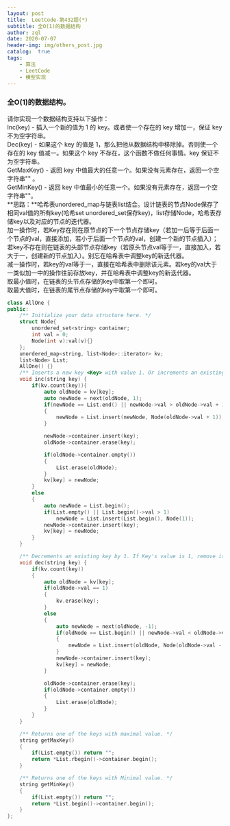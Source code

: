 ```yaml
---
layout: post
title:  LeetCode-第432题(*)
subtitle: 全O(1)的数据结构
author: zql
date: 2020-07-07
header-img: img/others_post.jpg
catalog:  true
tags:
    - 算法
    - LeetCode
    - 模型实现
---
```


### 全O(1)的数据结构。  
请你实现一个数据结构支持以下操作：  
Inc(key) - 插入一个新的值为 1 的 key。或者使一个存在的 key 增加一，保证 key 不为空字符串。  
Dec(key) - 如果这个 key 的值是 1，那么把他从数据结构中移除掉。否则使一个存在的 key 值减一。如果这个 key 不存在，这个函数不做任何事情。key 保证不为空字符串。  
GetMaxKey() - 返回 key 中值最大的任意一个。如果没有元素存在，返回一个空字符串"" 。  
GetMinKey() - 返回 key 中值最小的任意一个。如果没有元素存在，返回一个空字符串""。  
**思路：**哈希表unordered_map与链表list结合。设计链表的节点Node保存了相同val值的所有key(哈希set unordered_set保存key)，list存储Node，哈希表存储key以及对应的节点的迭代器。  
加一操作时，若Key存在则在原节点的下一个节点存储key（若加一后等于后面一个节点的val，直接添加，若小于后面一个节点的val，创建一个新的节点插入）；  
若key不存在则在链表的头部节点存储key（若原头节点val等于一，直接加入，若大于一，创建新的节点加入）。别忘在哈希表中调整key的新迭代器。  
减一操作时，若key的val等于一，直接在哈希表中删除该元素。若key的val大于一类似加一中的操作往前存放key，并在哈希表中调整key的新迭代器。  
取最小值时，在链表的头节点存储的key中取第一个即可。  
取最大值时，在链表的尾节点存储的key中取第一个即可。  
```c++
class AllOne {
public:
    /** Initialize your data structure here. */
    struct Node{
        unordered_set<string> container;
        int val = 0;
        Node(int v):val(v){}
    };
    unordered_map<string, list<Node>::iterator> kv;
    list<Node> List;
    AllOne() {}
    /** Inserts a new key <Key> with value 1. Or increments an existing key by 1. */
    void inc(string key) {
        if(kv.count(key)){
            auto oldNode = kv[key];
            auto newNode = next(oldNode, 1);
            if(newNode == List.end() || newNode->val > oldNode->val + 1)
            {
                newNode = List.insert(newNode, Node(oldNode->val + 1));
            }

            newNode->container.insert(key);
            oldNode->container.erase(key);

            if(oldNode->container.empty())
            {
                List.erase(oldNode);
            }
            kv[key] = newNode;
        } 
        else 
        {
            auto newNode = List.begin();
            if(List.empty() || List.begin()->val > 1)
                newNode = List.insert(List.begin(), Node(1));
            newNode->container.insert(key);
            kv[key] = newNode;
        }
    }

    /** Decrements an existing key by 1. If Key's value is 1, remove it from the data structure. */
    void dec(string key) {
        if(kv.count(key))
        {
            auto oldNode = kv[key];
            if(oldNode->val == 1) 
            {
                kv.erase(key);
            } 
            else 
            {
                auto newNode = next(oldNode, -1);
                if(oldNode == List.begin() || newNode->val < oldNode->val - 1)
                {
                    newNode = List.insert(oldNode, Node(oldNode->val - 1));
                }
                newNode->container.insert(key);
                kv[key] = newNode;
            }

            oldNode->container.erase(key);
            if(oldNode->container.empty())
            {
                List.erase(oldNode);
            }
        }
    }

    /** Returns one of the keys with maximal value. */
    string getMaxKey() 
    {
        if(List.empty()) return "";
        return *List.rbegin()->container.begin();
    }

    /** Returns one of the keys with Minimal value. */
    string getMinKey() 
    {
        if(List.empty()) return "";
        return *List.begin()->container.begin();
    }
};
```
